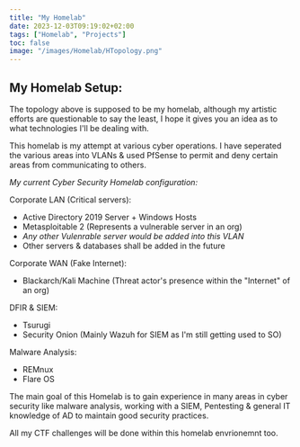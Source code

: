 ```yaml
---
title: "My Homelab"
date: 2023-12-03T09:19:02+02:00
tags: ["Homelab", "Projects"]
toc: false
image: "/images/Homelab/HTopology.png"
---
```

## My Homelab Setup:
The topology above is supposed to be my homelab, although my artistic efforts are questionable to say the least, I hope it gives you an idea as to what technologies I'll be dealing with.

This homelab is my attempt at various cyber operations. I have seperated the various areas into VLANs & used PfSense to permit and deny certain areas from communicating to others. 

*My current Cyber Security Homelab configuration:*

Corporate LAN (Critical servers):
* Active Directory 2019 Server + Windows Hosts
* Metasploitable 2 (Represents a vulnerable server in an org)
* *Any other Vulenrable server would be added into this VLAN*
* Other servers & databases shall be added in the future

Corporate WAN (Fake Internet):
* Blackarch/Kali Machine (Threat actor's presence within the "Internet" of an org)

DFIR & SIEM:
* Tsurugi
* Security Onion (Mainly Wazuh for SIEM as I'm still getting used to SO)

Malware Analysis:
* REMnux
* Flare OS

The main goal of this Homelab is to gain experience in many areas in cyber security like malware analysis, working with a SIEM, Pentesting & general IT knowledge of AD to maintain good security practices.

All my CTF challenges will be done within this homelab envrionemnt too.
